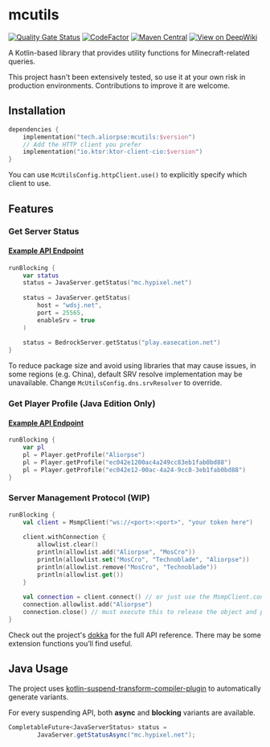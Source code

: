 # mcutils

[![Quality Gate Status](https://sonarcloud.io/api/project_badges/measure?project=Aliorpse_mcutils&metric=alert_status)](https://sonarcloud.io/summary/new_code?id=Aliorpse_mcutils)
[![CodeFactor](https://www.codefactor.io/repository/github/aliorpse/mcutils/badge/main)](https://www.codefactor.io/repository/github/aliorpse/mcutils/overview/main)
[![Maven Central](https://maven-badges.sml.io/sonatype-central/tech.aliorpse/mcutils/badge.svg)](https://central.sonatype.com/artifact/tech.aliorpse/mcutils)
[![View on DeepWiki](https://deepwiki.com/badge.svg)](https://deepwiki.com/Aliorpse/mcutils)

A Kotlin-based library that provides utility functions for Minecraft-related queries.

This project hasn't been extensively tested, so use it at your own risk in production environments. Contributions to improve it are welcome.

## Installation

```kotlin
dependencies {
    implementation("tech.aliorpse:mcutils:$version")
    // Add the HTTP client you prefer
    implementation("io.ktor:ktor-client-cio:$version")
}
```

You can use `McUtilsConfig.httpClient.use()` to explicitly specify which client to use.

## Features

### Get Server Status

#### [Example API Endpoint](https://api.aliorpse.tech/minecraft/server/status/hypixel.net:25565?type=java)

```kotlin
runBlocking {
    var status
    status = JavaServer.getStatus("mc.hypixel.net")
    
    status = JavaServer.getStatus(
        host = "wdsj.net",
        port = 25565,
        enableSrv = true
    )
    
    status = BedrockServer.getStatus("play.easecation.net")
}
```

To reduce package size and avoid using libraries that may cause issues, in some regions (e.g. China), default SRV resolve implementation may be unavailable. Change `McUtilsConfig.dns.srvResolver` to override.

### Get Player Profile (Java Edition Only)

#### [Example API Endpoint](https://api.aliorpse.tech/minecraft/player/profile/Aliorpse)

```kotlin
runBlocking {
    var pl
    pl = Player.getProfile("Aliorpse")
    pl = Player.getProfile("ec042e1200ac4a249cc83eb1fab0bd88")
    pl = Player.getProfile("ec042e12-00ac-4a24-9cc8-3eb1fab0bd88")
}
```

### Server Management Protocol (WIP)

```kotlin
runBlocking {
    val client = MsmpClient("ws://<port>:<port>", "your token here")
    
    client.withConnection {
        allowlist.clear()
        println(allowlist.add("Aliorpse", "MosCro"))
        println(allowlist.set("MosCro", "Technoblade", "Aliorpse"))
        println(allowlist.remove("MosCro", "Technoblade"))
        println(allowlist.get())
    }
    
    val connection = client.connect() // or just use the MsmpClient.connect(host, token)
    connection.allowlist.add("Aliorpse")
    connection.close() // must execute this to release the object and prevent the server from throwing an error
}
```

Check out the project's [dokka](https://aliorpse.github.io/mcutils/) for the full API reference. There may be some extension functions you’ll find useful.

## Java Usage

The project uses [kotlin-suspend-transform-compiler-plugin](https://github.com/ForteScarlet/kotlin-suspend-transform-compiler-plugin) to automatically generate variants.

For every suspending API, both **async** and **blocking** variants are available.

```java
CompletableFuture<JavaServerStatus> status =
        JavaServer.getStatusAsync("mc.hypixel.net");
```
